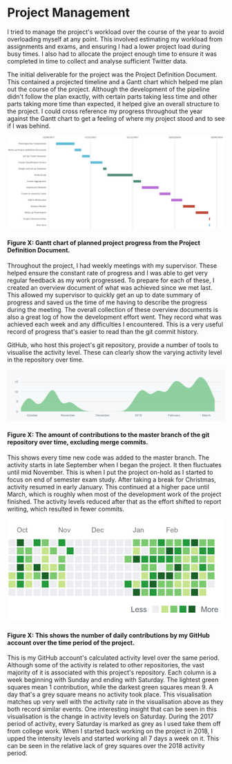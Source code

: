 # Project Management

I tried to manage the project's workload over the course of the year to avoid overloading myself at any point. This involved estimating my workload from assignments and exams, and ensuring I had a lower project load during busy times. I also had to allocate the project enough time to ensure it was completed in time to collect and analyse sufficient Twitter data.

The initial deliverable for the project was the Project Definition Document. This contained a projected timeline and a Gantt chart which helped me plan out the course of the project. Although the development of the pipeline didn't follow the plan exactly, with certain parts taking less time and other parts taking more time than expected, it helped give an overall structure to the project. I could cross reference my progress throughout the year against the Gantt chart to get a feeling of where my project stood and to see if I was behind.

![Gantt Chart](images/gantt.png)
#### Figure X: Gantt chart of planned project progress from the Project Definition Document.

Throughout the project, I had weekly meetings with my supervisor. These helped ensure the constant rate of progress and I was able to get very regular feedback as my work progressed. To prepare for each of these, I created an overview document of what was achieved since we met last. This allowed my supervisor to quickly get an up to date summary of progress and saved us the time of me having to describe the progress during the meeting. The overall collection of these overview documents is also a great log of how the development effort went. They record what was achieved each week and any difficulties I encountered. This is a very useful record of progress that's easier to read than the git commit history.

GitHub, who host this project's git repository, provide a number of tools to visualise the activity level. These can clearly show the varying activity level in the repository over time.

![Git commits](images/git-commits.png)
#### Figure X: The amount of contributions to the master branch of the git repository over time, excluding merge commits.

This shows every time new code was added to the master branch. The activity starts in late September when I began the project. It then fluctuates until mid November. This is when I put the project on-hold as I started to focus on end of semester exam study. After taking a break for Christmas, activity resumed in early January. This continued at a higher pace until March, which is roughly when most of the development work of the project finished. The activity levels reduced after that as the effort shifted to report writing, which resulted in fewer commits.

![Github daily activity levels](images/github-activity.png)
#### Figure X: This shows the number of daily contributions by my GitHub account over the time period of the project.

This is my GitHub account's calculated activity level over the same period. Although some of the activity is related to other repositories, the vast majority of it is associated with this project's repository. Each column is a week beginning with Sunday and ending with Saturday. The lightest green squares mean 1 contribution, while the darkest green squares mean 9. A day that's a grey square means no activity took place. This visualisation matches up very well with the activity rate in the visualisation above as they both record similar events. One interesting insight that can be seen in this visualisation is the change in activity levels on Saturday. During the 2017 period of activity, every Saturday is marked as grey as I used take them off from college work. When I started back working on the project in 2018, I upped the intensity levels and started working all 7 days a week on it. This can be seen in the relative lack of grey squares over the 2018 activity period.
